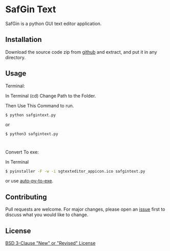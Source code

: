 # SafGin Text 

SafGin is a python GUI text editor application.

## Installation

Download the source code zip from [github](https://github.com/SatzGOD/safgin-text) and extract, and put it in any directory.

## Usage

Terminal:

In Terminal (cd) Change Path to the Folder.

Then Use This Command to run.
```bash
$ python safgintext.py
```
or
```bash
$ python3 safgintext.py
```
#

Convert To exe:

In Terminal
```bash
$ pyinstaller -F -w -i sgtexteditor_appicon.ico safgintext.py
```

or use [auto-py-to-exe](https://github.com/brentvollebregt/auto-py-to-exe).


## Contributing
Pull requests are welcome. For major changes, please open an [issue](https://github.com/SatzGOD/safgin-text/issues) first to discuss what you would like to change.


## License
[BSD 3-Clause "New" or "Revised" License](https://github.com/SatzGOD/safgin-text/blob/master/LICENSE)
